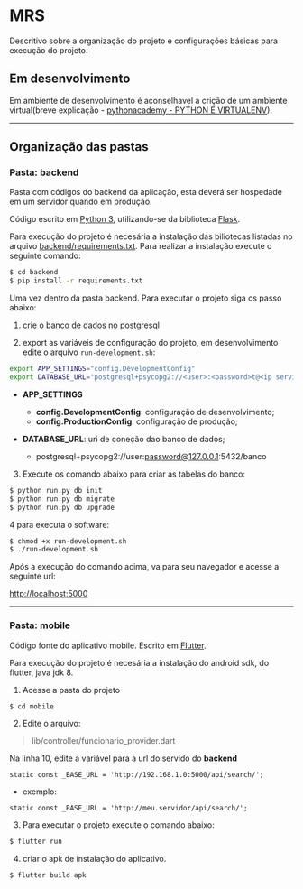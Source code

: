 # MRS

Descritivo sobre a organização do projeto e configurações básicas para execução do projeto.

## Em desenvolvimento

Em ambiente de desenvolvimento é aconselhavel a crição de um ambiente virtual(breve explicação - [pythonacademy - PYTHON E VIRTUALENV](https://pythonacademy.com.br/blog/python-e-virtualenv-como-programar-em-ambientes-virtuais)).

---

## Organização das pastas

### Pasta: backend

Pasta com códigos do backend da aplicação, esta deverá ser hospedade em um servidor quando em produção.

Código escrito em [Python 3](https://www.python.org/), utilizando-se da biblioteca [Flask](https://flask.palletsprojects.com/en/1.1.x/).

Para execução do projeto é necesária a instalação das biliotecas listadas no arquivo [backend/requirements.txt](backend/requirements.txt). Para realizar a instalação execute o seguinte comando:

```bash
$ cd backend
$ pip install -r requirements.txt
```

Uma vez dentro da pasta backend. Para executar o projeto siga os passo abaixo:

1. crie o banco de dados no postgresql 

2. export as variáveis de configuração do projeto, em desenvolvimento edite o arquivo `run-development.sh`:

```bash
export APP_SETTINGS="config.DevelopmentConfig"
export DATABASE_URL="postgresql+psycopg2://<user>:<password>t@<ip servidor>:5432/<database>"
```
- **APP_SETTINGS**
    - **config.DevelopmentConfig**: configuração de desenvolvimento;
    - **config.ProductionConfig**: configuração de produção;

- **DATABASE_URL**: uri de coneção dao banco de dados;
    - postgresql+psycopg2://user:password@127.0.0.1:5432/banco

3. Execute os comando abaixo para criar as tabelas do banco:

```bash
$ python run.py db init
$ python run.py db migrate
$ python run.py db upgrade
```

4 para executa o software:

```bash
$ chmod +x run-development.sh
$ ./run-development.sh
```

Após a execução do comando acima, va para seu navegador e acesse a seguinte url:

[http://localhost:5000](http://localhost:5000)

---

### Pasta: mobile

Código fonte do aplicativo mobile. Escrito em [Flutter](https://flutter.dev/).

Para execução do projeto é necesária a instalação do android sdk, do flutter, java jdk 8.


1. Acesse a pasta do projeto

```bash
$ cd mobile
```

2. Edite o arquivo:

> lib/controller/funcionario_provider.dart

Na linha 10, edite a variável para a url do servido do **backend**

```
static const _BASE_URL = 'http://192.168.1.0:5000/api/search/';
```
- exemplo: 
```
static const _BASE_URL = 'http://meu.servidor/api/search/';
```

3. Para executar o projeto execute o comando abaixo:

```bash
$ flutter run
```

4. criar o apk de instalação do aplicativo.

```bash
$ flutter build apk
```